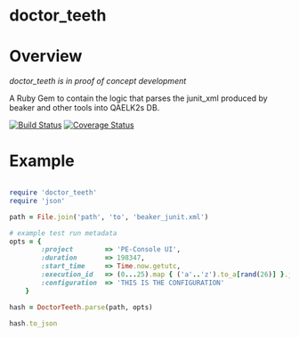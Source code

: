 doctor_teeth
=======

# Overview
*doctor_teeth is in proof of concept development*

A Ruby Gem to contain the logic that parses the junit_xml produced by beaker and other tools into QAELK2s DB.

[![Build Status](https://travis-ci.org/puppetlabs/doctor_teeth.svg?branch=master)](https://travis-ci.org/puppetlabs/doctor_teeth)
[![Coverage Status](https://coveralls.io/repos/github/puppetlabs/doctor_teeth/badge.svg?branch=master)](https://coveralls.io/github/puppetlabs/doctor_teeth?branch=master)

# Example
```ruby

require 'doctor_teeth'
require 'json'

path = File.join('path', 'to', 'beaker_junit.xml')

# example test run metadata
opts = {
        :project        => 'PE-Console UI',
        :duration       => 198347,
        :start_time     => Time.now.getutc,
        :execution_id   => (0...25).map { ('a'..'z').to_a[rand(26)] }.join,
        :configuration  => 'THIS IS THE CONFIGURATION'
    }

hash = DoctorTeeth.parse(path, opts)

hash.to_json

```
